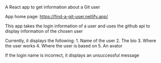 A React app to get information about a Git user

App home page: https://find-a-git-user.netlify.app/

This app takes the login information of a user and uses the github api
to display information of the chosen user

Currently, it displays the following:
    1. Name of the user
    2. The bio
    3. Where the user works
    4. Where the user is based on
    5. An avator 

If the login name is incorrect, it displays an unsuccessful message